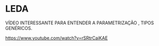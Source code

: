 # LEDA

VÍDEO INTERESSANTE PARA ENTENDER A PARAMETRIZAÇÃO <T>, TIPOS GENÉRICOS.

https://www.youtube.com/watch?v=rSRtrCaiKAE

